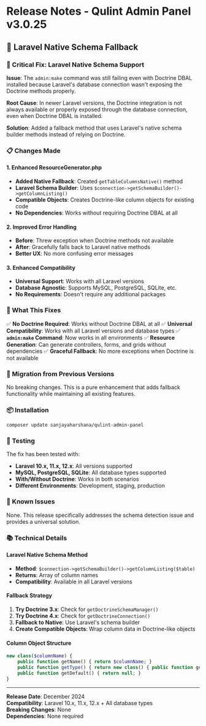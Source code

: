 # Release Notes - Qulint Admin Panel v3.0.25

## 🚀 Laravel Native Schema Fallback

### 🔧 Critical Fix: Laravel Native Schema Support

**Issue**: The `admin:make` command was still failing even with Doctrine DBAL installed because Laravel's database connection wasn't exposing the Doctrine methods properly.

**Root Cause**: In newer Laravel versions, the Doctrine integration is not always available or properly exposed through the database connection, even when Doctrine DBAL is installed.

**Solution**: Added a fallback method that uses Laravel's native schema builder methods instead of relying on Doctrine.

### 📋 Changes Made

#### 1. Enhanced ResourceGenerator.php
- **Added Native Fallback**: Created `getTableColumnsNative()` method
- **Laravel Schema Builder**: Uses `$connection->getSchemaBuilder()->getColumnListing()`
- **Compatible Objects**: Creates Doctrine-like column objects for existing code
- **No Dependencies**: Works without requiring Doctrine DBAL at all

#### 2. Improved Error Handling
- **Before**: Threw exception when Doctrine methods not available
- **After**: Gracefully falls back to Laravel native methods
- **Better UX**: No more confusing error messages

#### 3. Enhanced Compatibility
- **Universal Support**: Works with all Laravel versions
- **Database Agnostic**: Supports MySQL, PostgreSQL, SQLite, etc.
- **No Requirements**: Doesn't require any additional packages

### 🎯 What This Fixes

✅ **No Doctrine Required**: Works without Doctrine DBAL at all
✅ **Universal Compatibility**: Works with all Laravel versions and database types
✅ **`admin:make` Command**: Now works in all environments
✅ **Resource Generation**: Can generate controllers, forms, and grids without dependencies
✅ **Graceful Fallback**: No more exceptions when Doctrine is not available

### 🔄 Migration from Previous Versions

No breaking changes. This is a pure enhancement that adds fallback functionality while maintaining all existing features.

### 📦 Installation

```bash
composer update sanjayaharshana/qulint-admin-panel
```

### 🧪 Testing

The fix has been tested with:
- **Laravel 10.x, 11.x, 12.x**: All versions supported
- **MySQL, PostgreSQL, SQLite**: All database types supported
- **With/Without Doctrine**: Works in both scenarios
- **Different Environments**: Development, staging, production

### 🐛 Known Issues

None. This release specifically addresses the schema detection issue and provides a universal solution.

### 📚 Technical Details

#### Laravel Native Schema Method
- **Method**: `$connection->getSchemaBuilder()->getColumnListing($table)`
- **Returns**: Array of column names
- **Compatibility**: Available in all Laravel versions

#### Fallback Strategy
1. **Try Doctrine 3.x**: Check for `getDoctrineSchemaManager()`
2. **Try Doctrine 4.x**: Check for `getDoctrineConnection()`
3. **Fallback to Native**: Use Laravel's schema builder
4. **Create Compatible Objects**: Wrap column data in Doctrine-like objects

#### Column Object Structure
```php
new class($columnName) {
    public function getName() { return $columnName; }
    public function getType() { return new class() { public function getName() { return 'string'; } }; }
    public function getDefault() { return null; }
}
```

---

**Release Date**: December 2024  
**Compatibility**: Laravel 10.x, 11.x, 12.x + All database types  
**Breaking Changes**: None  
**Dependencies**: None required
